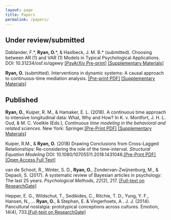```yaml
---
layout: page
title: Papers
permalink: /papers/
---
```


## Under review/submitted
Dablander, F.\*, **Ryan, O.**\*, & Haslbeck, J. M. B.\* (submitted). Choosing between AR (1) and VAR (1) Models in Typical Psychological Applications. DOI: 10.31234/osf.io/qgewy [[PsyArXiv Pre-print]](https://psyarxiv.com/qgewy/) [[Supplementary Materials]](https://github.com/jmbh/ARVAR)

**Ryan, O.** (submitted). Interventions in dynamic systems: A causal approach to continuous-time mediation analysis. [[Pre-print PDF]](https://github.com/ryanoisin/ryanoisin.github.io/blob/master/files/meditionandcausal_final.pdf) [[Supplementary Materials]](https://github.com/ryanoisin/ct_path_effects)

## Published

**Ryan, O.**, Kuiper, R. M., & Hamaker, E. L. (2018). A continuous time approach to intensive longitudinal data: What, Why and How? In K. v. Montfort, J. H. L. Oud, & M. C. Voelkle (Eds.), *Continuous time modeling in the behavioral and related sciences*. New York: Springer.[[Pre-Print PDF]](https://ryanoisin.github.io/files/RyanKuiperHamaker_preprint.pdf) [[Supplementary Materials]](https://github.com/ryanoisin/continuous_time-ILD-what-why-how)

Kuiper, R.M., & **Ryan, O.** (2018)  Drawing Conclusions from Cross-Lagged Relationships: Re-considering the role of the time-interval. *Structural Equation Modeling* DOI: 10.1080/10705511.2018.1431046.[[Pre-Print PDF]](https://ryanoisin.github.io/files/KuiperRyan_2018_DrawingConclusions_SEM.pdf) [[Open Access Full Text]](https://www.tandfonline.com/doi/full/10.1080/10705511.2018.1431046)

van de Schoot, R., Winter, S. D., **Ryan, O.**, Zondervan-Zwijnenburg, M., & Depaoli, S. (2017). A systematic review of Bayesian articles in psychology: The last 25 years. *Psychological Methods*, *22*(2), 217. [[Full-text on ResearchGate]](https://www.researchgate.net/publication/317831797_A_systematic_review_of_Bayesian_articles_in_psychology_The_last_25_years)

Hepper, E. G., Wildschut, T., Sedikides, C., Ritchie, T. D., Yung, Y. F., Hansen, N., ... **Ryan, O.**, & Stephan, E. & Vingerhoets, A . J. J.  (2014). Pancultural nostalgia: prototypical conceptions across cultures. Emotion, 14(4), 733.[[Full-text on ResearchGate]](https://www.researchgate.net/publication/260338590_Pancultural_Nostalgia_Prototypical_Conceptions_Across_Cultures)



